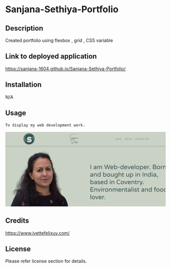 # Sanjana-Sethiya-Portfolio
## Description

Created portfolio using flexbox , grid , CSS variable

## Link to deployed application
https://sanjana-1604.github.io/Sanjana-Sethiya-Portfolio/

## Installation

N/A

## Usage

    To display my web development work.

![wrok-01](./images/portfolio_landing_page.png)
    

## Credits

https://www.ivettefelixuy.com/

## License

Please refer license section for details.
